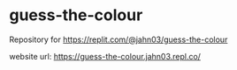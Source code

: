 # guess-the-colour
Repository for https://replit.com/@jahn03/guess-the-colour

website url: https://guess-the-colour.jahn03.repl.co/
